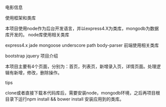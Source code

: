 电影信息


使用框架和类库

本项目使用node作为后台开发语言，并以express4.X为类库，mongodb为数据库开发的。 node库使用相关类库

express4.x
jade
mongoose
underscore
path
body-parser
前端使用相关类库

bootstrap
jquery
项目介绍

本项目主要有4个页面，分别为：首页，列表页，新增录入页，详情页面。处理逻辑有新增，修改，删除操作。

tips

clone或者直接下载本代码库后，需要安装node，mongodb环境，之后再项目根目录下运行npm install && bower install 安装应用到的类库。
